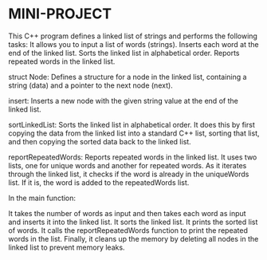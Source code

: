 # MINI-PROJECT
This C++ program defines a linked list of strings and performs the following tasks:
It allows you to input a list of words (strings).
Inserts each word at the end of the linked list.
Sorts the linked list in alphabetical order.
Reports repeated words in the linked list.


struct Node: Defines a structure for a node in the linked list, containing a string (data) and a pointer to the next node (next).

insert: Inserts a new node with the given string value at the end of the linked list.

sortLinkedList: Sorts the linked list in alphabetical order. It does this by first copying the data from the linked list into a standard C++ list<string>, sorting that list, and then copying the sorted data back to the linked list.

reportRepeatedWords: Reports repeated words in the linked list. It uses two lists, one for unique words and another for repeated words. As it iterates through the linked list, it checks if the word is already in the uniqueWords list. If it is, the word is added to the repeatedWords list.

In the main function:

It takes the number of words as input and then takes each word as input and inserts it into the linked list.
It sorts the linked list.
It prints the sorted list of words.
It calls the reportRepeatedWords function to print the repeated words in the list.
Finally, it cleans up the memory by deleting all nodes in the linked list to prevent memory leaks.
